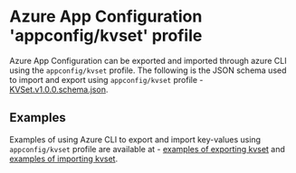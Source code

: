 # Azure App Configuration 'appconfig/kvset' profile
Azure App Configuration can be exported and imported through azure CLI using the `appconfig/kvset` profile.
The following is the JSON schema used to import and export using `appconfig/kvset` profile - [KVSet.v1.0.0.schema.json](./KVSet.v1.0.0.schema.json).

## Examples
Examples of using Azure CLI to export and import key-values using `appconfig/kvset` profile are available at - [examples of exporting kvset](https://docs.microsoft.com/en-us/cli/azure/appconfig/kv?view=azure-cli-latest#az_appconfig_kv_export-examples) and [examples of importing kvset](https://docs.microsoft.com/en-us/cli/azure/appconfig/kv?view=azure-cli-latest#az_appconfig_kv_import).
